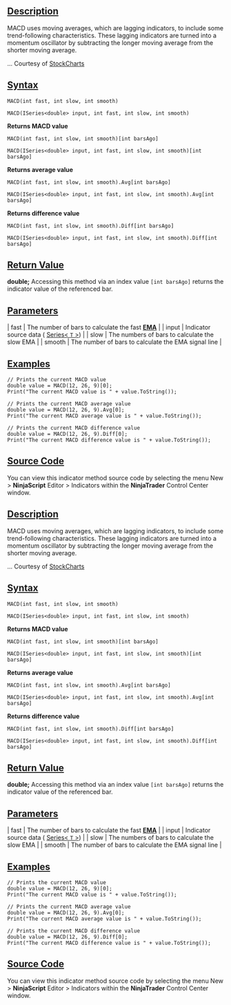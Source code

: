 ## [Description](https://developer.ninjatrader.com/docs/desktop/moving_average_convergence_divergence_macd\#description)

MACD uses moving averages, which are lagging indicators, to include some trend-following characteristics. These lagging indicators are turned into a momentum oscillator by subtracting the longer moving average from the shorter moving average.

... Courtesy of [StockCharts](http://stockcharts.com/education/IndicatorAnalysis/indic_MACD1.html)

## [Syntax](https://developer.ninjatrader.com/docs/desktop/moving_average_convergence_divergence_macd\#syntax)

`MACD(int fast, int slow, int smooth)`

`MACD(ISeries<double> input, int fast, int slow, int smooth)`

**Returns MACD value**

`MACD(int fast, int slow, int smooth)[int barsAgo]`

`MACD(ISeries<double> input, int fast, int slow, int smooth)[int barsAgo]`

**Returns average value**

`MACD(int fast, int slow, int smooth).Avg[int barsAgo]`

`MACD(ISeries<double> input, int fast, int slow, int smooth).Avg[int barsAgo]`

**Returns difference value**

`MACD(int fast, int slow, int smooth).Diff[int barsAgo]`

`MACD(ISeries<double> input, int fast, int slow, int smooth).Diff[int barsAgo]`

## [Return Value](https://developer.ninjatrader.com/docs/desktop/moving_average_convergence_divergence_macd\#return-value)

**double;** Accessing this method via an index value `[int barsAgo]` returns the indicator value of the referenced bar.

## [Parameters](https://developer.ninjatrader.com/docs/desktop/moving_average_convergence_divergence_macd\#parameters)

| fast | The number of bars to calculate the fast [**EMA**](https://developer.ninjatrader.com/docs/desktop/moving_average_exponential_ema) |
| input | Indicator source data ( [Series< `T` >](https://developer.ninjatrader.com/docs/desktop/seriest)) |
| slow | The numbers of bars to calculate the slow EMA |
| smooth | The number of bars to calculate the EMA signal line |

## [Examples](https://developer.ninjatrader.com/docs/desktop/moving_average_convergence_divergence_macd\#examples)

```jsx-150469391 csharp
// Prints the current MACD value
double value = MACD(12, 26, 9)[0];
Print("The current MACD value is " + value.ToString());

// Prints the current MACD average value
double value = MACD(12, 26, 9).Avg[0];
Print("The current MACD average value is " + value.ToString());

// Prints the current MACD difference value
double value = MACD(12, 26, 9).Diff[0];
Print("The current MACD difference value is " + value.ToString());

```

## [Source Code](https://developer.ninjatrader.com/docs/desktop/moving_average_convergence_divergence_macd\#source-code)

You can view this indicator method source code by selecting the menu New > **NinjaScript** Editor > Indicators within the **NinjaTrader** Control Center window.

## [Description](https://developer.ninjatrader.com/docs/desktop/moving_average_convergence_divergence_macd\#description)

MACD uses moving averages, which are lagging indicators, to include some trend-following characteristics. These lagging indicators are turned into a momentum oscillator by subtracting the longer moving average from the shorter moving average.

... Courtesy of [StockCharts](http://stockcharts.com/education/IndicatorAnalysis/indic_MACD1.html)

## [Syntax](https://developer.ninjatrader.com/docs/desktop/moving_average_convergence_divergence_macd\#syntax)

`MACD(int fast, int slow, int smooth)`

`MACD(ISeries<double> input, int fast, int slow, int smooth)`

**Returns MACD value**

`MACD(int fast, int slow, int smooth)[int barsAgo]`

`MACD(ISeries<double> input, int fast, int slow, int smooth)[int barsAgo]`

**Returns average value**

`MACD(int fast, int slow, int smooth).Avg[int barsAgo]`

`MACD(ISeries<double> input, int fast, int slow, int smooth).Avg[int barsAgo]`

**Returns difference value**

`MACD(int fast, int slow, int smooth).Diff[int barsAgo]`

`MACD(ISeries<double> input, int fast, int slow, int smooth).Diff[int barsAgo]`

## [Return Value](https://developer.ninjatrader.com/docs/desktop/moving_average_convergence_divergence_macd\#return-value)

**double;** Accessing this method via an index value `[int barsAgo]` returns the indicator value of the referenced bar.

## [Parameters](https://developer.ninjatrader.com/docs/desktop/moving_average_convergence_divergence_macd\#parameters)

| fast | The number of bars to calculate the fast [**EMA**](https://developer.ninjatrader.com/docs/desktop/moving_average_exponential_ema) |
| input | Indicator source data ( [Series< `T` >](https://developer.ninjatrader.com/docs/desktop/seriest)) |
| slow | The numbers of bars to calculate the slow EMA |
| smooth | The number of bars to calculate the EMA signal line |

## [Examples](https://developer.ninjatrader.com/docs/desktop/moving_average_convergence_divergence_macd\#examples)

```jsx-150469391 csharp
// Prints the current MACD value
double value = MACD(12, 26, 9)[0];
Print("The current MACD value is " + value.ToString());

// Prints the current MACD average value
double value = MACD(12, 26, 9).Avg[0];
Print("The current MACD average value is " + value.ToString());

// Prints the current MACD difference value
double value = MACD(12, 26, 9).Diff[0];
Print("The current MACD difference value is " + value.ToString());

```

## [Source Code](https://developer.ninjatrader.com/docs/desktop/moving_average_convergence_divergence_macd\#source-code)

You can view this indicator method source code by selecting the menu New > **NinjaScript** Editor > Indicators within the **NinjaTrader** Control Center window.
